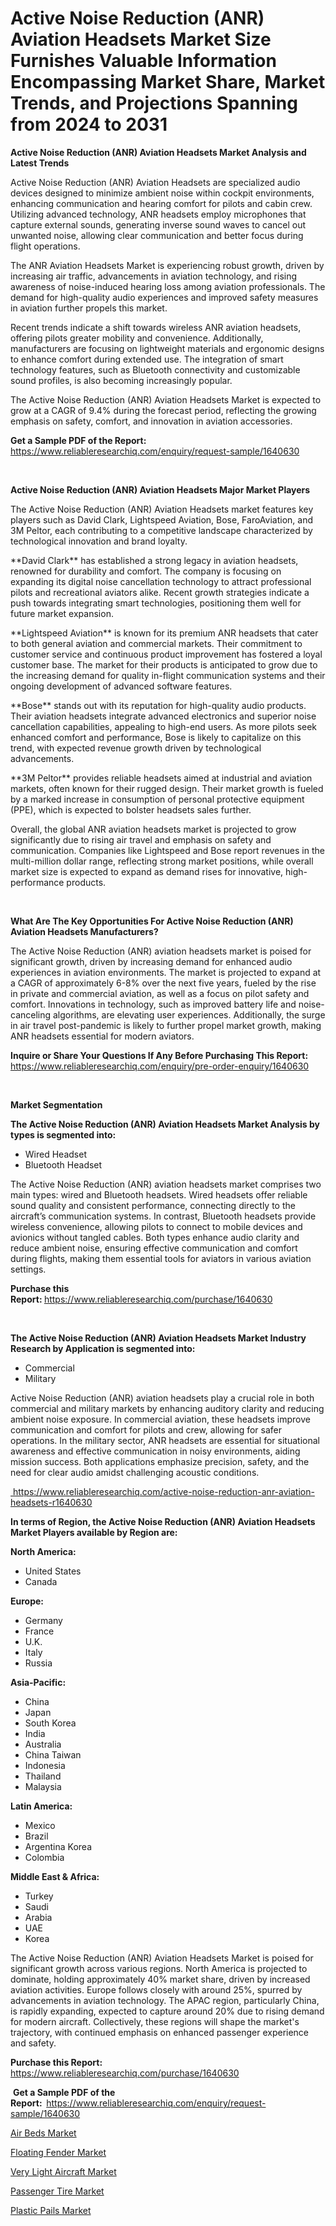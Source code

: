 <p><h1>Active Noise Reduction (ANR) Aviation Headsets Market Size Furnishes Valuable Information Encompassing Market Share, Market Trends, and Projections Spanning from 2024 to 2031</h1></p><p><strong>Active Noise Reduction (ANR) Aviation Headsets Market Analysis and Latest Trends</strong></p>
<p><p>Active Noise Reduction (ANR) Aviation Headsets are specialized audio devices designed to minimize ambient noise within cockpit environments, enhancing communication and hearing comfort for pilots and cabin crew. Utilizing advanced technology, ANR headsets employ microphones that capture external sounds, generating inverse sound waves to cancel out unwanted noise, allowing clear communication and better focus during flight operations.</p><p>The ANR Aviation Headsets Market is experiencing robust growth, driven by increasing air traffic, advancements in aviation technology, and rising awareness of noise-induced hearing loss among aviation professionals. The demand for high-quality audio experiences and improved safety measures in aviation further propels this market.</p><p>Recent trends indicate a shift towards wireless ANR aviation headsets, offering pilots greater mobility and convenience. Additionally, manufacturers are focusing on lightweight materials and ergonomic designs to enhance comfort during extended use. The integration of smart technology features, such as Bluetooth connectivity and customizable sound profiles, is also becoming increasingly popular.</p><p>The Active Noise Reduction (ANR) Aviation Headsets Market is expected to grow at a CAGR of 9.4% during the forecast period, reflecting the growing emphasis on safety, comfort, and innovation in aviation accessories.</p></p>
<p><strong>Get a Sample PDF of the Report:&nbsp;</strong> <a href="https://www.reliableresearchiq.com/enquiry/request-sample/1640630?utm_campaign=1257&utm_medium=2&utm_source=Github&utm_content=ia&utm_term=25092024&utm_id=active-noise-reduction-anr-aviation-headsets">https://www.reliableresearchiq.com/enquiry/request-sample/1640630</a></p>
<p>&nbsp;</p>
<p><strong>Active Noise Reduction (ANR) Aviation Headsets Major Market Players</strong></p>
<p><p>The Active Noise Reduction (ANR) Aviation Headsets market features key players such as David Clark, Lightspeed Aviation, Bose, FaroAviation, and 3M Peltor, each contributing to a competitive landscape characterized by technological innovation and brand loyalty.</p><p>**David Clark** has established a strong legacy in aviation headsets, renowned for durability and comfort. The company is focusing on expanding its digital noise cancellation technology to attract professional pilots and recreational aviators alike. Recent growth strategies indicate a push towards integrating smart technologies, positioning them well for future market expansion.</p><p>**Lightspeed Aviation** is known for its premium ANR headsets that cater to both general aviation and commercial markets. Their commitment to customer service and continuous product improvement has fostered a loyal customer base. The market for their products is anticipated to grow due to the increasing demand for quality in-flight communication systems and their ongoing development of advanced software features.</p><p>**Bose** stands out with its reputation for high-quality audio products. Their aviation headsets integrate advanced electronics and superior noise cancellation capabilities, appealing to high-end users. As more pilots seek enhanced comfort and performance, Bose is likely to capitalize on this trend, with expected revenue growth driven by technological advancements.</p><p>**3M Peltor** provides reliable headsets aimed at industrial and aviation markets, often known for their rugged design. Their market growth is fueled by a marked increase in consumption of personal protective equipment (PPE), which is expected to bolster headsets sales further.</p><p>Overall, the global ANR aviation headsets market is projected to grow significantly due to rising air travel and emphasis on safety and communication. Companies like Lightspeed and Bose report revenues in the multi-million dollar range, reflecting strong market positions, while overall market size is expected to expand as demand rises for innovative, high-performance products.</p></p>
<p>&nbsp;</p>
<p><strong>What Are The Key Opportunities For Active Noise Reduction (ANR) Aviation Headsets Manufacturers?</strong></p>
<p><p>The Active Noise Reduction (ANR) aviation headsets market is poised for significant growth, driven by increasing demand for enhanced audio experiences in aviation environments. The market is projected to expand at a CAGR of approximately 6-8% over the next five years, fueled by the rise in private and commercial aviation, as well as a focus on pilot safety and comfort. Innovations in technology, such as improved battery life and noise-canceling algorithms, are elevating user experiences. Additionally, the surge in air travel post-pandemic is likely to further propel market growth, making ANR headsets essential for modern aviators.</p></p>
<p><strong>Inquire or Share Your Questions If Any Before Purchasing This Report:</strong> <a href="https://www.reliableresearchiq.com/enquiry/pre-order-enquiry/1640630?utm_campaign=1257&utm_medium=2&utm_source=Github&utm_content=ia&utm_term=25092024&utm_id=active-noise-reduction-anr-aviation-headsets">https://www.reliableresearchiq.com/enquiry/pre-order-enquiry/1640630</a></p>
<p>&nbsp;</p>
<p><strong>Market Segmentation</strong></p>
<p><strong>The Active Noise Reduction (ANR) Aviation Headsets Market Analysis by types is segmented into:</strong></p>
<p><ul><li>Wired Headset</li><li>Bluetooth Headset</li></ul></p>
<p><p>The Active Noise Reduction (ANR) aviation headsets market comprises two main types: wired and Bluetooth headsets. Wired headsets offer reliable sound quality and consistent performance, connecting directly to the aircraft’s communication systems. In contrast, Bluetooth headsets provide wireless convenience, allowing pilots to connect to mobile devices and avionics without tangled cables. Both types enhance audio clarity and reduce ambient noise, ensuring effective communication and comfort during flights, making them essential tools for aviators in various aviation settings.</p></p>
<p><strong>Purchase this Report:&nbsp;</strong><a href="https://www.reliableresearchiq.com/purchase/1640630?utm_campaign=1257&utm_medium=2&utm_source=Github&utm_content=ia&utm_term=25092024&utm_id=active-noise-reduction-anr-aviation-headsets">https://www.reliableresearchiq.com/purchase/1640630</a></p>
<p>&nbsp;</p>
<p><strong>The Active Noise Reduction (ANR) Aviation Headsets Market Industry Research by Application is segmented into:</strong></p>
<p><ul><li>Commercial</li><li>Military</li></ul></p>
<p><p>Active Noise Reduction (ANR) aviation headsets play a crucial role in both commercial and military markets by enhancing auditory clarity and reducing ambient noise exposure. In commercial aviation, these headsets improve communication and comfort for pilots and crew, allowing for safer operations. In the military sector, ANR headsets are essential for situational awareness and effective communication in noisy environments, aiding mission success. Both applications emphasize precision, safety, and the need for clear audio amidst challenging acoustic conditions.</p></p>
<p><a href="https://www.reliableresearchiq.com/active-noise-reduction-anr-aviation-headsets-r1640630?utm_campaign=1257&utm_medium=2&utm_source=Github&utm_content=ia&utm_term=25092024&utm_id=active-noise-reduction-anr-aviation-headsets">&nbsp;https://www.reliableresearchiq.com/active-noise-reduction-anr-aviation-headsets-r1640630</a></p>
<p><strong>In terms of Region, the Active Noise Reduction (ANR) Aviation Headsets Market Players available by Region are:</strong></p>
<p>
    <p> <strong> North America: </strong>
        <ul>
            <li>United States</li>
            <li>Canada</li>
        </ul>
        </p> 
    <p> <strong> Europe: </strong>
        <ul>
            <li>Germany</li>
            <li>France</li>
            <li>U.K.</li>
            <li>Italy</li>
            <li>Russia</li>
        </ul>
        </p> 
    <p> <strong> Asia-Pacific: </strong>
        <ul>
            <li>China</li>
            <li>Japan</li>
            <li>South Korea</li>
            <li>India</li>
            <li>Australia</li>
            <li>China Taiwan</li>
            <li>Indonesia</li>
            <li>Thailand</li>
            <li>Malaysia</li>
        </ul>
        </p> 
    <p> <strong> Latin America: </strong>
        <ul>
            <li>Mexico</li>
            <li>Brazil</li>
            <li>Argentina Korea</li>
            <li>Colombia</li>
        </ul>
        </p> 
    <p> <strong> Middle East & Africa: </strong>
        <ul>
            <li>Turkey</li>
            <li>Saudi</li>
            <li>Arabia</li>
            <li>UAE</li>
            <li>Korea</li>
        </ul>
    </p>
    </p>
<p><p>The Active Noise Reduction (ANR) Aviation Headsets Market is poised for significant growth across various regions. North America is projected to dominate, holding approximately 40% market share, driven by increased aviation activities. Europe follows closely with around 25%, spurred by advancements in aviation technology. The APAC region, particularly China, is rapidly expanding, expected to capture around 20% due to rising demand for modern aircraft. Collectively, these regions will shape the market's trajectory, with continued emphasis on enhanced passenger experience and safety.</p></p>
<p><strong>Purchase this Report: </strong><a href="https://www.reliableresearchiq.com/purchase/1640630?utm_campaign=1257&utm_medium=2&utm_source=Github&utm_content=ia&utm_term=25092024&utm_id=active-noise-reduction-anr-aviation-headsets">https://www.reliableresearchiq.com/purchase/1640630</a></p>
<p>&nbsp;<strong>Get a Sample PDF of the Report:&nbsp;&nbsp;</strong><a href="https://www.reliableresearchiq.com/enquiry/request-sample/1640630?utm_campaign=1257&utm_medium=2&utm_source=Github&utm_content=ia&utm_term=25092024&utm_id=active-noise-reduction-anr-aviation-headsets">https://www.reliableresearchiq.com/enquiry/request-sample/1640630</a></p>
<p><strong></strong></p>
<p><p><a href="https://issuu.com/reportprime-2/docs/air-beds-market-size-2030.pptx_02f02d5ccbf3ef?utm_campaign=1257&utm_medium=2&utm_source=Github&utm_content=ia&utm_term=25092024&utm_id=active-noise-reduction-anr-aviation-headsets">Air Beds Market</a></p><p><a href="https://www.linkedin.com/pulse/navigating-floating-fender-market-expert-analysis-forecast-jubpf?utm_campaign=1257&utm_medium=2&utm_source=Github&utm_content=ia&utm_term=25092024&utm_id=active-noise-reduction-anr-aviation-headsets">Floating Fender Market</a></p><p><a href="https://www.linkedin.com/pulse/very-light-aircraft-market-size-share-trends-analysis-report-2cubf?utm_campaign=1257&utm_medium=2&utm_source=Github&utm_content=ia&utm_term=25092024&utm_id=active-noise-reduction-anr-aviation-headsets">Very Light Aircraft Market</a></p><p><a href="https://www.linkedin.com/pulse/global-passenger-tire-market-projected-grow-cagr-77-forcasted-xpebf?utm_campaign=1257&utm_medium=2&utm_source=Github&utm_content=ia&utm_term=25092024&utm_id=active-noise-reduction-anr-aviation-headsets">Passenger Tire Market</a></p><p><a href="https://issuu.com/reportprime-2/docs/plastic-pails-market-size-2030.pptx_71fc880d2619ff?utm_campaign=1257&utm_medium=2&utm_source=Github&utm_content=ia&utm_term=25092024&utm_id=active-noise-reduction-anr-aviation-headsets">Plastic Pails Market</a></p></p>